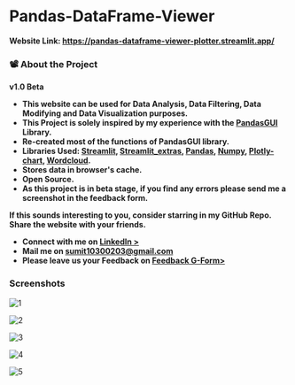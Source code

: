 # Pandas-DataFrame-Viewer

**Website Link: https://pandas-dataframe-viewer-plotter.streamlit.app/**

### :film_projector: About the Project
**v1.0 Beta**

* **This website can be used for Data Analysis, Data Filtering, Data Modifying and Data Visualization purposes.**
* **This Project is solely inspired by my experience with the [PandasGUI](https://github.com/adamerose/PandasGUI) Library.**
* **Re-created most of the functions of PandasGUI library.**
* **Libraries Used: [Streamlit](https://streamlit.io/), [Streamlit_extras](https://extras.streamlit.app/), [Pandas](https://pandas.pydata.org/), [Numpy](https://numpy.org/), [Plotly-chart](https://plotly.com/), [Wordcloud](https://amueller.github.io/word_cloud/).**
* **Stores data in browser's cache.**
* **Open Source.**
* **As this project is in beta stage, if you find any errors please send me a screenshot in the feedback form.**

**If this sounds interesting to you, consider starring in my GitHub Repo.**
**Share the website with your friends.**

* **Connect with me on [LinkedIn >](https://bit.ly/3DyD6cP)**            
* **Mail me on sumit10300203@gmail.com**
* **Please leave us your Feedback on [Feedback G-Form>](https://forms.gle/vzVN6h7FtwCn45hw6)**

### **Screenshots**

![1](https://github.com/sumit10300203/Pandas-DataFrame-Viewer/assets/66067910/53fb9d30-cb32-4aaa-87ff-1c91d1386751)

![2](https://github.com/sumit10300203/Pandas-DataFrame-Viewer/assets/66067910/469c5264-3c57-491a-afdb-c4f5128eda41)

![3](https://github.com/sumit10300203/Pandas-DataFrame-Viewer/assets/66067910/c9264584-ed75-4b54-a409-7d22c7b313c8)

![4](https://github.com/sumit10300203/Pandas-DataFrame-Viewer/assets/66067910/7baa4c09-18d4-4aa5-8dcb-08c454d1c83e)

![5](https://github.com/sumit10300203/Pandas-DataFrame-Viewer/assets/66067910/048c6f4a-d52b-4c0f-b249-35a84596cfa7)
